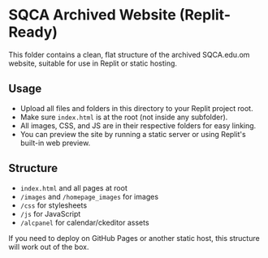 # SQCA Archived Website (Replit-Ready)

This folder contains a clean, flat structure of the archived SQCA.edu.om website, suitable for use in Replit or static hosting.

## Usage
- Upload all files and folders in this directory to your Replit project root.
- Make sure `index.html` is at the root (not inside any subfolder).
- All images, CSS, and JS are in their respective folders for easy linking.
- You can preview the site by running a static server or using Replit's built-in web preview.

## Structure
- `index.html` and all pages at root
- `/images` and `/homepage_images` for images
- `/css` for stylesheets
- `/js` for JavaScript
- `/alcpanel` for calendar/ckeditor assets

If you need to deploy on GitHub Pages or another static host, this structure will work out of the box.
